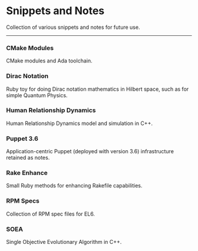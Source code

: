 # Snippets and Notes

Collection of various snippets and notes for future use.

---

### CMake Modules

CMake modules and Ada toolchain.

### Dirac Notation

Ruby toy for doing Dirac notation mathematics in Hilbert space, such as for simple Quantum Physics.

### Human Relationship Dynamics

Human Relationship Dynamics model and simulation in C++.

### Puppet 3.6

Application-centric Puppet (deployed with version 3.6) infrastructure retained as notes.

### Rake Enhance

Small Ruby methods for enhancing Rakefile capabilities.

### RPM Specs

Collection of RPM spec files for EL6.

### SOEA

Single Objective Evolutionary Algorithm in C++.
